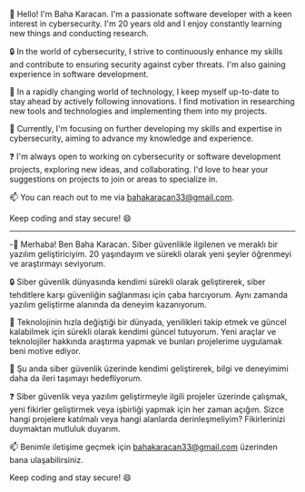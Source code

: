 👋 Hello! I'm Baha Karacan. I'm a passionate software developer with a keen interest in cybersecurity. I'm 20 years old and I enjoy constantly learning new things and conducting research.

🔒 In the world of cybersecurity, I strive to continuously enhance my skills and contribute to ensuring security against cyber threats. I'm also gaining experience in software development.

🚀 In a rapidly changing world of technology, I keep myself up-to-date to stay ahead by actively following innovations. I find motivation in researching new tools and technologies and implementing them into my projects.

🌱 Currently, I'm focusing on further developing my skills and expertise in cybersecurity, aiming to advance my knowledge and experience.

❓ I'm always open to working on cybersecurity or software development projects, exploring new ideas, and collaborating. I'd love to hear your suggestions on projects to join or areas to specialize in.

📫 You can reach out to me via bahakaracan33@gmail.com.

Keep coding and stay secure! 😄

----------------------------------------------------------------------------------------------------------------------------------------

-👋 Merhaba! Ben Baha Karacan. Siber güvenlikle ilgilenen ve meraklı bir yazılım geliştiriciyim. 20 yaşındayım ve sürekli olarak yeni şeyler öğrenmeyi ve araştırmayı seviyorum.

🔒 Siber güvenlik dünyasında kendimi sürekli olarak geliştirerek, siber tehditlere karşı güvenliğin sağlanması için çaba harcıyorum. Aynı zamanda yazılım geliştirme alanında da deneyim kazanıyorum.

🚀 Teknolojinin hızla değiştiği bir dünyada, yenilikleri takip etmek ve güncel kalabilmek için sürekli olarak kendimi güncel tutuyorum. Yeni araçlar ve teknolojiler hakkında araştırma yapmak ve bunları projelerime uygulamak beni motive ediyor.

🌱 Şu anda siber güvenlik üzerinde kendimi geliştirerek, bilgi ve deneyimimi daha da ileri taşımayı hedefliyorum.

❓ Siber güvenlik veya yazılım geliştirmeyle ilgili projeler üzerinde çalışmak, yeni fikirler geliştirmek veya işbirliği yapmak için her zaman açığım. Sizce hangi projelere katılmalı veya hangi alanlarda derinleşmeliyim? Fikirlerinizi duymaktan mutluluk duyarım.

📫 Benimle iletişime geçmek için bahakaracan33@gmail.com üzerinden bana ulaşabilirsiniz.

Keep coding and stay secure! 😄


